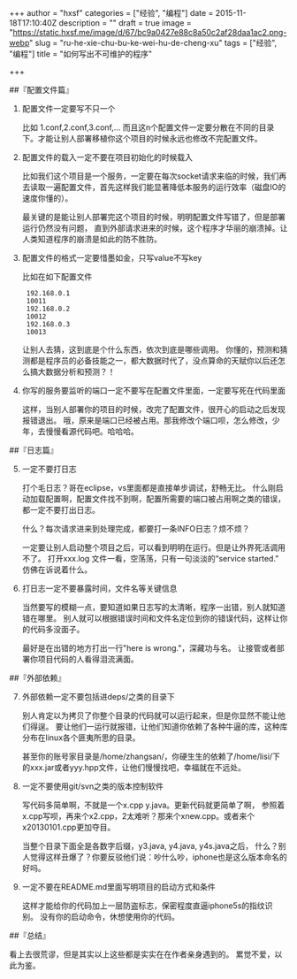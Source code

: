 +++
author = "hxsf"
categories = ["经验", "编程"]
date = 2015-11-18T17:10:40Z
description = ""
draft = true
image = "https://static.hxsf.me/image/d/67/bc9a0427e88c8a50c2af28daa1ac2.png-webp"
slug = "ru-he-xie-chu-bu-ke-wei-hu-de-cheng-xu"
tags = ["经验", "编程"]
title = "如何写出不可维护的程序"

+++


##『配置文件篇』

1. 配置文件一定要写不只一个

	比如 1.conf,2.conf,3.conf,... 而且这n个配置文件一定要分散在不同的目录下。才能让别人部署移植你这个项目的时候永远也修改不完配置文件。

2. 配置文件的载入一定不要在项目初始化的时候载入
	
	比如我们这个项目是一个服务，一定要在每次socket请求来临的时候，我们再去读取一遍配置文件，首先这样我们能显著降低本服务的运行效率（磁盘IO的速度你懂的）。

	最关键的是能让别人部署完这个项目的时候，明明配置文件写错了，但是部署运行仍然没有问题， 直到外部请求进来的时候，这个程序才华丽的崩溃掉。让人类知道程序的崩溃是如此的防不胜防。

3. 配置文件的格式一定要惜墨如金，只写value不写key
	
	比如在如下配置文件

		192.168.0.1
		10011
		192.168.0.2
		10012
		192.168.0.3
		10013

	让别人去猜，这到底是个什么东西，依次到底是哪些调用。 你懂的，预测和猜测都是程序员的必备技能之一，都大数据时代了，没点算命的天赋你以后还怎么搞大数据分析和预测？！

4. 你写的服务要监听的端口一定不要写在配置文件里面，一定要写死在代码里面

	这样，当别人部署你的项目的时候，改完了配置文件，很开心的启动之后发现报错退出。 哦，原来是端口已经被占用。那我修改个端口呗，怎么修改，少年，去慢慢看源代码吧。哈哈哈。

##『日志篇』

5. 一定不要打日志

	打个毛日志？哥在eclipse，vs里面都是直接单步调试，舒畅无比。 什么刚启动加载配置啊，配置文件找不到啊，配置所需要的端口被占用啊之类的错误，都一定不要打出日志。

	什么？每次请求进来到处理完成，都要打一条INFO日志？烦不烦？

	一定要让别人启动整个项目之后，可以看到明明在运行。但是让外界死活调用不了。 打开xxx.log 文件一看，空荡荡，只有一句淡淡的“service started.” 仿佛在诉说着什么。

6. 打日志一定不要暴露时间，文件名等关键信息

	当然要写的模糊一点，要知道如果日志写的太清晰，程序一出错，别人就知道错在哪里。 别人就可以根据错误时间和文件名定位到你的错误代码，这样让你的代码多没面子。


	最好是在出错的地方打出一行"here is wrong."，深藏功与名。 让接管或者部署你项目代码的人看得泪流满面。

##『外部依赖』

7. 外部依赖一定不要包括进deps/之类的目录下

	别人肯定以为拷贝了你整个目录的代码就可以运行起来，但是你显然不能让他们得逞。 要让他们一运行就报错，让他们知道你依赖了各种牛逼的库，这种库分布在linux各个匪夷所思的目录。

	甚至你的账号家目录是/home/zhangsan/，你硬生生的依赖了/home/lisi/下的xxx.jar或者yyy.hpp文件，让他们慢慢找吧，幸福就在不远处。

8. 一定不要使用git/svn之类的版本控制软件

	写代码多简单啊，不就是一个x.cpp y.java。更新代码就更简单了啊， 参照着x.cpp写呗，再来个x2.cpp，2太难听？那来个xnew.cpp。或者来个x20130101.cpp更加夺目。

	当整个目录下面全是各数字后缀，y3.java, y4.java, y4s.java之后， 什么？别人觉得这样丑爆了？你要反驳他们说：吵什么吵，iphone也是这么版本命名的好吗。

9. 一定不要在README.md里面写明项目的启动方式和条件

	这样才能给你的代码加上一层防盗标志，保密程度直逼iphone5s的指纹识别。 没有你的启动命令，休想使用你的代码。

##『总结』

看上去很荒谬，但是其实以上这些都是实实在在作者亲身遇到的。 累觉不爱，以此为鉴。

